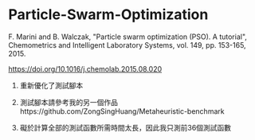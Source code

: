 # Particle-Swarm-Optimization
F. Marini and B. Walczak, "Particle swarm optimization (PSO). A tutorial", Chemometrics and Intelligent Laboratory Systems, vol. 149, pp. 153-165, 2015.

https://doi.org/10.1016/j.chemolab.2015.08.020

1. 重新優化了測試腳本

2. 測試腳本請參考我的另一個作品https://github.com/ZongSingHuang/Metaheuristic-benchmark

3. 礙於計算全部的測試函數所需時間太長，因此我只測前36個測試函數
